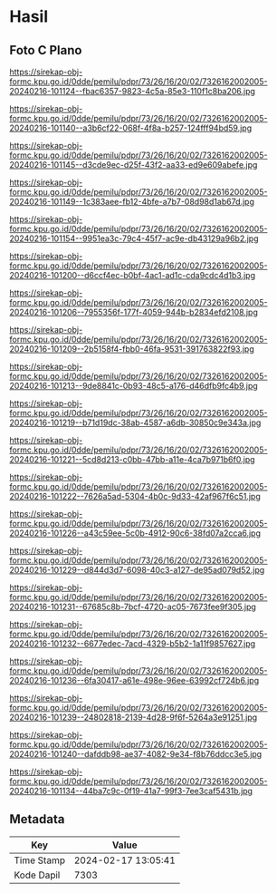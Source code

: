 # Hasil

## Foto C Plano

https://sirekap-obj-formc.kpu.go.id/0dde/pemilu/pdpr/73/26/16/20/02/7326162002005-20240216-101124--fbac6357-9823-4c5a-85e3-110f1c8ba206.jpg

https://sirekap-obj-formc.kpu.go.id/0dde/pemilu/pdpr/73/26/16/20/02/7326162002005-20240216-101140--a3b6cf22-068f-4f8a-b257-124fff94bd59.jpg

https://sirekap-obj-formc.kpu.go.id/0dde/pemilu/pdpr/73/26/16/20/02/7326162002005-20240216-101145--d3cde9ec-d25f-43f2-aa33-ed9e609abefe.jpg

https://sirekap-obj-formc.kpu.go.id/0dde/pemilu/pdpr/73/26/16/20/02/7326162002005-20240216-101149--1c383aee-fb12-4bfe-a7b7-08d98d1ab67d.jpg

https://sirekap-obj-formc.kpu.go.id/0dde/pemilu/pdpr/73/26/16/20/02/7326162002005-20240216-101154--9951ea3c-79c4-45f7-ac9e-db43129a96b2.jpg

https://sirekap-obj-formc.kpu.go.id/0dde/pemilu/pdpr/73/26/16/20/02/7326162002005-20240216-101200--d6ccf4ec-b0bf-4ac1-ad1c-cda9cdc4d1b3.jpg

https://sirekap-obj-formc.kpu.go.id/0dde/pemilu/pdpr/73/26/16/20/02/7326162002005-20240216-101206--7955356f-177f-4059-944b-b2834efd2108.jpg

https://sirekap-obj-formc.kpu.go.id/0dde/pemilu/pdpr/73/26/16/20/02/7326162002005-20240216-101209--2b5158f4-fbb0-46fa-9531-391763822f93.jpg

https://sirekap-obj-formc.kpu.go.id/0dde/pemilu/pdpr/73/26/16/20/02/7326162002005-20240216-101213--9de8841c-0b93-48c5-a176-d46dfb9fc4b9.jpg

https://sirekap-obj-formc.kpu.go.id/0dde/pemilu/pdpr/73/26/16/20/02/7326162002005-20240216-101219--b71d19dc-38ab-4587-a6db-30850c9e343a.jpg

https://sirekap-obj-formc.kpu.go.id/0dde/pemilu/pdpr/73/26/16/20/02/7326162002005-20240216-101221--5cd8d213-c0bb-47bb-a11e-4ca7b971b6f0.jpg

https://sirekap-obj-formc.kpu.go.id/0dde/pemilu/pdpr/73/26/16/20/02/7326162002005-20240216-101222--7626a5ad-5304-4b0c-9d33-42af967f6c51.jpg

https://sirekap-obj-formc.kpu.go.id/0dde/pemilu/pdpr/73/26/16/20/02/7326162002005-20240216-101226--a43c59ee-5c0b-4912-90c6-38fd07a2cca6.jpg

https://sirekap-obj-formc.kpu.go.id/0dde/pemilu/pdpr/73/26/16/20/02/7326162002005-20240216-101229--d844d3d7-6098-40c3-a127-de95ad079d52.jpg

https://sirekap-obj-formc.kpu.go.id/0dde/pemilu/pdpr/73/26/16/20/02/7326162002005-20240216-101231--67685c8b-7bcf-4720-ac05-7673fee9f305.jpg

https://sirekap-obj-formc.kpu.go.id/0dde/pemilu/pdpr/73/26/16/20/02/7326162002005-20240216-101232--6677edec-7acd-4329-b5b2-1a11f9857627.jpg

https://sirekap-obj-formc.kpu.go.id/0dde/pemilu/pdpr/73/26/16/20/02/7326162002005-20240216-101236--6fa30417-a61e-498e-96ee-63992cf724b6.jpg

https://sirekap-obj-formc.kpu.go.id/0dde/pemilu/pdpr/73/26/16/20/02/7326162002005-20240216-101239--24802818-2139-4d28-9f6f-5264a3e91251.jpg

https://sirekap-obj-formc.kpu.go.id/0dde/pemilu/pdpr/73/26/16/20/02/7326162002005-20240216-101240--dafddb98-ae37-4082-9e34-f8b76ddcc3e5.jpg

https://sirekap-obj-formc.kpu.go.id/0dde/pemilu/pdpr/73/26/16/20/02/7326162002005-20240216-101134--44ba7c9c-0f19-41a7-99f3-7ee3caf5431b.jpg


## Metadata

| Key        | Value               |
| ---------- | ------------------- |
| Time Stamp | 2024-02-17 13:05:41 |
| Kode Dapil | 7303                |



